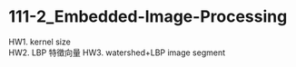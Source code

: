 # 111-2_Embedded-Image-Processing

HW1. kernel size  
HW2. LBP 特徵向量
HW3. watershed+LBP image segment
